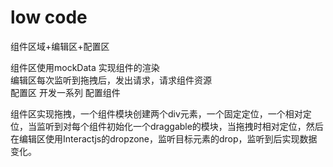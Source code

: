# low code 

组件区域+编辑区+配置区   

组件区使用mockData 实现组件的渲染   
编辑区每次监听到拖拽后，发出请求，请求组件资源   
配置区 开发一系列 配置组件    


组件区实现拖拽，一个组件模块创建两个div元素，一个固定定位，一个相对定位，当监听到对每个组件初始化一个draggable的模块，当拖拽时相对定位，然后 在编辑区使用Interactjs的dropzone，监听目标元素的drop，监听到后实现数据变化。
